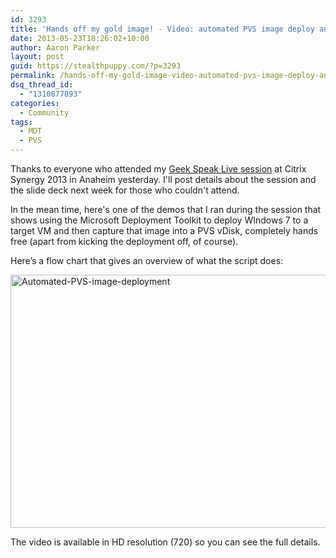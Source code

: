 ```yaml
---
id: 3293
title: 'Hands off my gold image! - Video: automated PVS image deploy and capture'
date: 2013-05-23T18:26:02+10:00
author: Aaron Parker
layout: post
guid: https://stealthpuppy.com/?p=3293
permalink: /hands-off-my-gold-image-video-automated-pvs-image-deploy-and-capture/
dsq_thread_id:
  - "1310877893"
categories:
  - Community
tags:
  - MDT
  - PVS
---
```

Thanks to everyone who attended my [Geek Speak Live session](https://citrix.g2planet.com/synergylosangeles2013/public_session_view.php?agenda_session_id=274&conference=synergy) at Citrix Synergy 2013 in Anaheim yesterday. I'll post details about the session and the slide deck next week for those who couldn't attend.

In the mean time, here's one of the demos that I ran during the session that shows using the Microsoft Deployment Toolkit to deploy WIndows 7 to a target VM and then capture that image into a PVS vDisk, completely hands free (apart from kicking the deployment off, of course).

Here’s a flow chart that gives an overview of what the script does:

[<img class="alignnone  wp-image-3310" alt="Automated-PVS-image-deployment" src="https://stealthpuppy.com/wp-content/uploads/2013/05/Automated-PVS-image-deployment.png" width="720" height="405" srcset="https://stealthpuppy.com/wp-content/uploads/2013/05/Automated-PVS-image-deployment.png 720w, https://stealthpuppy.com/wp-content/uploads/2013/05/Automated-PVS-image-deployment-150x84.png 150w, https://stealthpuppy.com/wp-content/uploads/2013/05/Automated-PVS-image-deployment-300x168.png 300w, https://stealthpuppy.com/wp-content/uploads/2013/05/Automated-PVS-image-deployment-624x351.png 624w" sizes="(max-width: 720px) 100vw, 720px" />](https://stealthpuppy.com/wp-content/uploads/2013/05/Automated-PVS-image-deployment.png)

The video is available in HD resolution (720) so you can see the full details.